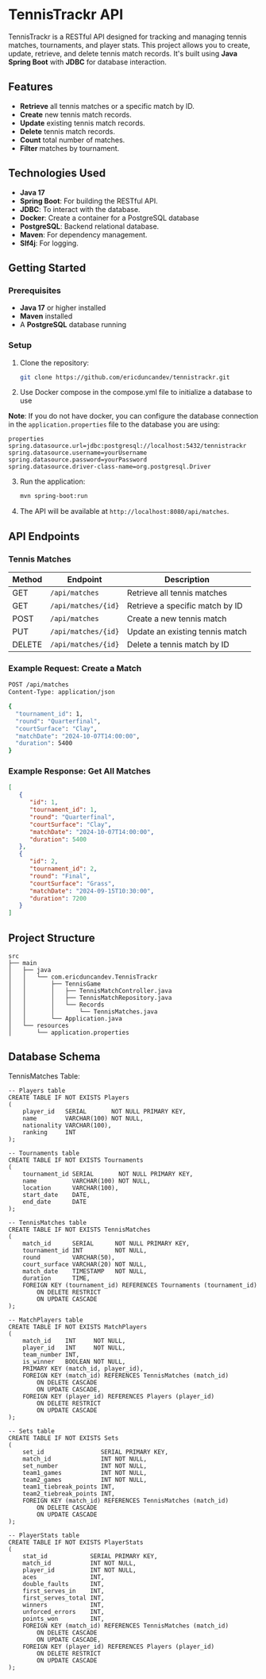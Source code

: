 # TennisTrackr API

TennisTrackr is a RESTful API designed for tracking and managing tennis matches, tournaments, and player stats. This project allows you to create, update, retrieve, and delete tennis match records. It's built using **Java Spring Boot** with **JDBC** for database interaction.

## Features

- **Retrieve** all tennis matches or a specific match by ID.
- **Create** new tennis match records.
- **Update** existing tennis match records.
- **Delete** tennis match records.
- **Count** total number of matches.
- **Filter** matches by tournament.

## Technologies Used

- **Java 17**
- **Spring Boot**: For building the RESTful API.
- **JDBC**: To interact with the database.
- **Docker**: Create a container for a PostgreSQL database
- **PostgreSQL**: Backend relational database.
- **Maven**: For dependency management.
- **Slf4j**: For logging.

## Getting Started

### Prerequisites

- **Java 17** or higher installed
- **Maven** installed
- A **PostgreSQL** database running

### Setup

1. Clone the repository:

    ```bash
    git clone https://github.com/ericduncandev/tennistrackr.git
    ```
   
2. Use Docker compose in the compose.yml file to initialize a database to use

**Note**: If you do not have docker, you can configure the database connection in the `application.properties` file to the database you are using:

    properties
    spring.datasource.url=jdbc:postgresql://localhost:5432/tennistrackr
    spring.datasource.username=yourUsername
    spring.datasource.password=yourPassword
    spring.datasource.driver-class-name=org.postgresql.Driver
    

3. Run the application:

    ```bash
    mvn spring-boot:run
    ```

4. The API will be available at `http://localhost:8080/api/matches`.

## API Endpoints

### Tennis Matches

| Method | Endpoint             | Description                      |
|--------|----------------------|----------------------------------|
| GET    | `/api/matches`        | Retrieve all tennis matches      |
| GET    | `/api/matches/{id}`   | Retrieve a specific match by ID  |
| POST   | `/api/matches`        | Create a new tennis match        |
| PUT    | `/api/matches/{id}`   | Update an existing tennis match  |
| DELETE | `/api/matches/{id}`   | Delete a tennis match by ID      |

### Example Request: Create a Match

```bash
POST /api/matches
Content-Type: application/json

{
  "tournament_id": 1,
  "round": "Quarterfinal",
  "courtSurface": "Clay",
  "matchDate": "2024-10-07T14:00:00",
  "duration": 5400
}
```

### Example Response: Get All Matches
```json
[
   {
      "id": 1,
      "tournament_id": 1,
      "round": "Quarterfinal",
      "courtSurface": "Clay",
      "matchDate": "2024-10-07T14:00:00",
      "duration": 5400
   },
   {
      "id": 2,
      "tournament_id": 2,
      "round": "Final",
      "courtSurface": "Grass",
      "matchDate": "2024-09-15T10:30:00",
      "duration": 7200
   }
]
```

## Project Structure
```
src
├── main
│   ├── java
│   │   └── com.ericduncandev.TennisTrackr
│   │       ├── TennisGame
│   │       │   ├── TennisMatchController.java
│   │       │   ├── TennisMatchRepository.java
│   │       │   └── Records
│   │       │       └── TennisMatches.java
│   │       └── Application.java
│   └── resources
│       └── application.properties

```

## Database Schema

TennisMatches Table:
```postgresql
-- Players table
CREATE TABLE IF NOT EXISTS Players
(
    player_id   SERIAL       NOT NULL PRIMARY KEY,
    name        VARCHAR(100) NOT NULL,
    nationality VARCHAR(100),
    ranking     INT
);

-- Tournaments table
CREATE TABLE IF NOT EXISTS Tournaments
(
    tournament_id SERIAL       NOT NULL PRIMARY KEY,
    name          VARCHAR(100) NOT NULL,
    location      VARCHAR(100),
    start_date    DATE,
    end_date      DATE
);

-- TennisMatches table
CREATE TABLE IF NOT EXISTS TennisMatches
(
    match_id      SERIAL      NOT NULL PRIMARY KEY,
    tournament_id INT         NOT NULL,
    round         VARCHAR(50),
    court_surface VARCHAR(20) NOT NULL,
    match_date    TIMESTAMP   NOT NULL,
    duration      TIME,
    FOREIGN KEY (tournament_id) REFERENCES Tournaments (tournament_id)
        ON DELETE RESTRICT
        ON UPDATE CASCADE
);

-- MatchPlayers table
CREATE TABLE IF NOT EXISTS MatchPlayers
(
    match_id    INT     NOT NULL,
    player_id   INT     NOT NULL,
    team_number INT,
    is_winner   BOOLEAN NOT NULL,
    PRIMARY KEY (match_id, player_id),
    FOREIGN KEY (match_id) REFERENCES TennisMatches (match_id)
        ON DELETE CASCADE
        ON UPDATE CASCADE,
    FOREIGN KEY (player_id) REFERENCES Players (player_id)
        ON DELETE RESTRICT
        ON UPDATE CASCADE
);

-- Sets table
CREATE TABLE IF NOT EXISTS Sets
(
    set_id                SERIAL PRIMARY KEY,
    match_id              INT NOT NULL,
    set_number            INT NOT NULL,
    team1_games           INT NOT NULL,
    team2_games           INT NOT NULL,
    team1_tiebreak_points INT,
    team2_tiebreak_points INT,
    FOREIGN KEY (match_id) REFERENCES TennisMatches (match_id)
        ON DELETE CASCADE
        ON UPDATE CASCADE
);

-- PlayerStats table
CREATE TABLE IF NOT EXISTS PlayerStats
(
    stat_id            SERIAL PRIMARY KEY,
    match_id           INT NOT NULL,
    player_id          INT NOT NULL,
    aces               INT,
    double_faults      INT,
    first_serves_in    INT,
    first_serves_total INT,
    winners            INT,
    unforced_errors    INT,
    points_won         INT,
    FOREIGN KEY (match_id) REFERENCES TennisMatches (match_id)
        ON DELETE CASCADE
        ON UPDATE CASCADE,
    FOREIGN KEY (player_id) REFERENCES Players (player_id)
        ON DELETE RESTRICT
        ON UPDATE CASCADE
);
```